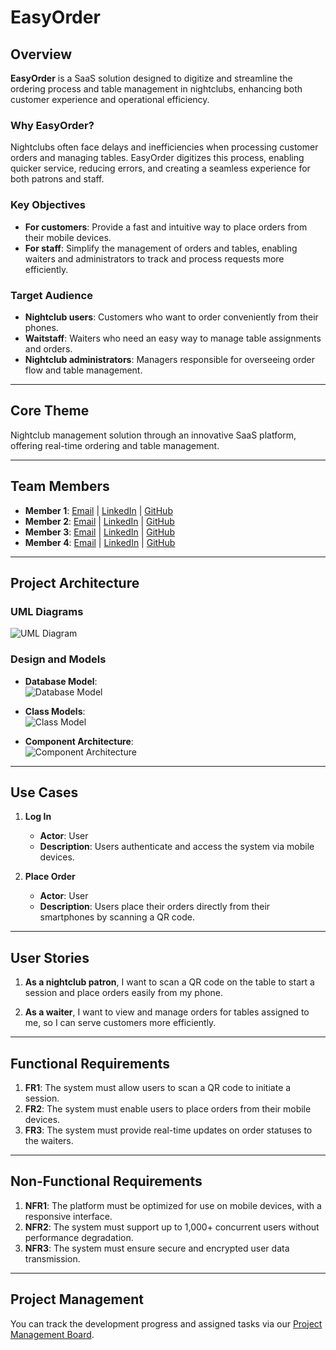 # EasyOrder

## Overview

**EasyOrder** is a SaaS solution designed to digitize and streamline the ordering process and table management in nightclubs, enhancing both customer experience and operational efficiency.

### Why EasyOrder?
Nightclubs often face delays and inefficiencies when processing customer orders and managing tables. EasyOrder digitizes this process, enabling quicker service, reducing errors, and creating a seamless experience for both patrons and staff.

### Key Objectives
- **For customers**: Provide a fast and intuitive way to place orders from their mobile devices.
- **For staff**: Simplify the management of orders and tables, enabling waiters and administrators to track and process requests more efficiently.

### Target Audience
- **Nightclub users**: Customers who want to order conveniently from their phones.
- **Waitstaff**: Waiters who need an easy way to manage table assignments and orders.
- **Nightclub administrators**: Managers responsible for overseeing order flow and table management.

---

## Core Theme
Nightclub management solution through an innovative SaaS platform, offering real-time ordering and table management.

---

## Team Members
- **Member 1**: [Email](mailto:member1@example.com) | [LinkedIn](https://www.linkedin.com) | [GitHub](https://github.com)
- **Member 2**: [Email](mailto:member2@example.com) | [LinkedIn](https://www.linkedin.com) | [GitHub](https://github.com)
- **Member 3**: [Email](mailto:member3@example.com) | [LinkedIn](https://www.linkedin.com) | [GitHub](https://github.com)
- **Member 4**: [Email](mailto:member4@example.com) | [LinkedIn](https://www.linkedin.com) | [GitHub](https://github.com)

---

## Project Architecture

### UML Diagrams
![UML Diagram](link-to-image)

### Design and Models
- **Database Model**:  
  ![Database Model](link-to-image)
  
- **Class Models**:  
  ![Class Model](link-to-image)

- **Component Architecture**:  
  ![Component Architecture](link-to-image)

---

## Use Cases

1. **Log In**
   - **Actor**: User
   - **Description**: Users authenticate and access the system via mobile devices.
   
2. **Place Order**
   - **Actor**: User
   - **Description**: Users place their orders directly from their smartphones by scanning a QR code.

---

## User Stories

1. **As a nightclub patron**, I want to scan a QR code on the table to start a session and place orders easily from my phone.
   
2. **As a waiter**, I want to view and manage orders for tables assigned to me, so I can serve customers more efficiently.

---

## Functional Requirements

1. **FR1**: The system must allow users to scan a QR code to initiate a session.
2. **FR2**: The system must enable users to place orders from their mobile devices.
3. **FR3**: The system must provide real-time updates on order statuses to the waiters.

---

## Non-Functional Requirements

1. **NFR1**: The platform must be optimized for use on mobile devices, with a responsive interface.
2. **NFR2**: The system must support up to 1,000+ concurrent users without performance degradation.
3. **NFR3**: The system must ensure secure and encrypted user data transmission.

---

## Project Management

You can track the development progress and assigned tasks via our [Project Management Board](link-to-board).
